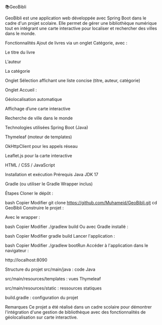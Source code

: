 📚GeoBibli

GeoBibli est une application web développée avec Spring Boot dans le cadre d'un projet scolaire. Elle permet de gérer une bibliothèque numérique tout en intégrant une carte interactive pour localiser et rechercher des villes dans le monde.

Fonctionnalités
Ajout de livres via un onglet Catégorie, avec :

Le titre du livre

L’auteur

La catégorie

Onglet Sélection affichant une liste concise (titre, auteur, catégorie)

Onglet Accueil :

Géolocalisation automatique

Affichage d’une carte interactive

Recherche de ville dans le monde

Technologies utilisées
Spring Boot (Java)

Thymeleaf (moteur de templates)

OkHttpClient pour les appels réseau

Leaflet.js pour la carte interactive

HTML / CSS / JavaScript

Installation et exécution
Prérequis
Java JDK 17

Gradle (ou utiliser le Gradle Wrapper inclus)

Étapes
Cloner le dépôt :

bash
Copier
Modifier
git clone https://github.com/Muhameid/GeoBibli.git
cd GeoBibli
Construire le projet :

Avec le wrapper :

bash
Copier
Modifier
./gradlew build
Ou avec Gradle installé :

bash
Copier
Modifier
gradle build
Lancer l'application :

bash
Copier
Modifier
./gradlew bootRun
Accéder à l'application dans le navigateur :

http://localhost:8090

Structure du projet
src/main/java : code Java

src/main/resources/templates : vues Thymeleaf

src/main/resources/static : ressources statiques

build.gradle : configuration du projet

Remarques
Ce projet a été réalisé dans un cadre scolaire pour démontrer l'intégration d'une gestion de bibliothèque avec des fonctionnalités de géolocalisation sur carte interactive.
